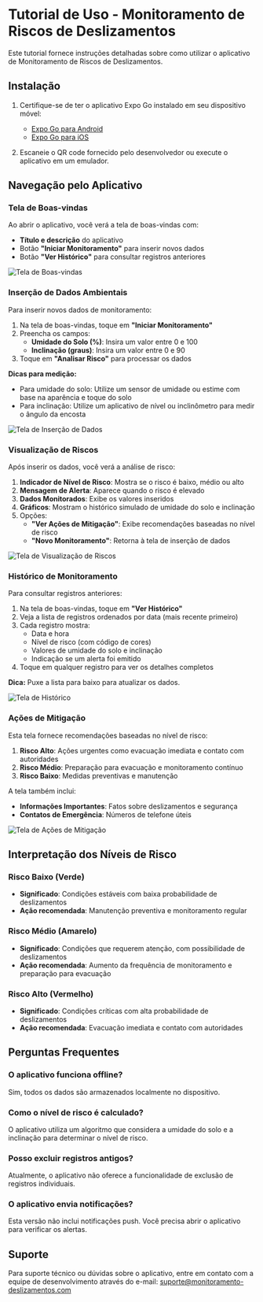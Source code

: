 # Tutorial de Uso - Monitoramento de Riscos de Deslizamentos

Este tutorial fornece instruções detalhadas sobre como utilizar o aplicativo de Monitoramento de Riscos de Deslizamentos.

## Instalação

1. Certifique-se de ter o aplicativo Expo Go instalado em seu dispositivo móvel:
   - [Expo Go para Android](https://play.google.com/store/apps/details?id=host.exp.exponent)
   - [Expo Go para iOS](https://apps.apple.com/app/expo-go/id982107779)

2. Escaneie o QR code fornecido pelo desenvolvedor ou execute o aplicativo em um emulador.

## Navegação pelo Aplicativo

### Tela de Boas-vindas

Ao abrir o aplicativo, você verá a tela de boas-vindas com:

- **Título e descrição** do aplicativo
- Botão **"Iniciar Monitoramento"** para inserir novos dados
- Botão **"Ver Histórico"** para consultar registros anteriores

![Tela de Boas-vindas](./src/assets/screenshots/welcome_screen.png)

### Inserção de Dados Ambientais

Para inserir novos dados de monitoramento:

1. Na tela de boas-vindas, toque em **"Iniciar Monitoramento"**
2. Preencha os campos:
   - **Umidade do Solo (%)**: Insira um valor entre 0 e 100
   - **Inclinação (graus)**: Insira um valor entre 0 e 90
3. Toque em **"Analisar Risco"** para processar os dados

**Dicas para medição:**
- Para umidade do solo: Utilize um sensor de umidade ou estime com base na aparência e toque do solo
- Para inclinação: Utilize um aplicativo de nível ou inclinômetro para medir o ângulo da encosta

![Tela de Inserção de Dados](./src/assets/screenshots/input_screen.png)

### Visualização de Riscos

Após inserir os dados, você verá a análise de risco:

1. **Indicador de Nível de Risco**: Mostra se o risco é baixo, médio ou alto
2. **Mensagem de Alerta**: Aparece quando o risco é elevado
3. **Dados Monitorados**: Exibe os valores inseridos
4. **Gráficos**: Mostram o histórico simulado de umidade do solo e inclinação
5. Opções:
   - **"Ver Ações de Mitigação"**: Exibe recomendações baseadas no nível de risco
   - **"Novo Monitoramento"**: Retorna à tela de inserção de dados

![Tela de Visualização de Riscos](./src/assets/screenshots/risk_view_screen.png)

### Histórico de Monitoramento

Para consultar registros anteriores:

1. Na tela de boas-vindas, toque em **"Ver Histórico"**
2. Veja a lista de registros ordenados por data (mais recente primeiro)
3. Cada registro mostra:
   - Data e hora
   - Nível de risco (com código de cores)
   - Valores de umidade do solo e inclinação
   - Indicação se um alerta foi emitido
4. Toque em qualquer registro para ver os detalhes completos

**Dica:** Puxe a lista para baixo para atualizar os dados.

![Tela de Histórico](./src/assets/screenshots/history_screen.png)

### Ações de Mitigação

Esta tela fornece recomendações baseadas no nível de risco:

1. **Risco Alto**: Ações urgentes como evacuação imediata e contato com autoridades
2. **Risco Médio**: Preparação para evacuação e monitoramento contínuo
3. **Risco Baixo**: Medidas preventivas e manutenção

A tela também inclui:
- **Informações Importantes**: Fatos sobre deslizamentos e segurança
- **Contatos de Emergência**: Números de telefone úteis

![Tela de Ações de Mitigação](./src/assets/screenshots/mitigation_screen.png)

## Interpretação dos Níveis de Risco

### Risco Baixo (Verde)
- **Significado**: Condições estáveis com baixa probabilidade de deslizamentos
- **Ação recomendada**: Manutenção preventiva e monitoramento regular

### Risco Médio (Amarelo)
- **Significado**: Condições que requerem atenção, com possibilidade de deslizamentos
- **Ação recomendada**: Aumento da frequência de monitoramento e preparação para evacuação

### Risco Alto (Vermelho)
- **Significado**: Condições críticas com alta probabilidade de deslizamentos
- **Ação recomendada**: Evacuação imediata e contato com autoridades

## Perguntas Frequentes

### O aplicativo funciona offline?
Sim, todos os dados são armazenados localmente no dispositivo.

### Como o nível de risco é calculado?
O aplicativo utiliza um algoritmo que considera a umidade do solo e a inclinação para determinar o nível de risco.

### Posso excluir registros antigos?
Atualmente, o aplicativo não oferece a funcionalidade de exclusão de registros individuais.

### O aplicativo envia notificações?
Esta versão não inclui notificações push. Você precisa abrir o aplicativo para verificar os alertas.

## Suporte

Para suporte técnico ou dúvidas sobre o aplicativo, entre em contato com a equipe de desenvolvimento através do e-mail: suporte@monitoramento-deslizamentos.com

